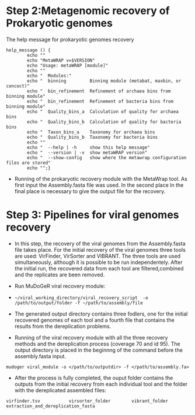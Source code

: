 
# Step 2:Metagenomic recovery of Prokaryotic genomes 

The help message for prokaryotic genomes recovery
```
help_message () {
        echo ""
        echo "MetaWRAP v=$VERSION"
        echo "Usage: metaWRAP [module]"
        echo ""
        echo "  Modules:"
        echo "  binning         Binning module (metabat, maxbin, or concoct)"
        echo "  bin_refinement  Refinement of archaea bins from binning module"
        echo "  bin_refinement  Refinement of bacteria bins from binning module"
        echo "  Quality_bins_a  Calculation of quality for archaea bins   
        echo "  Quality_bins_b  Calculation of quality for bacteria bins 
        echo "  Taxon_bins_a    Taxonomy for archaea bins   
        echo "  Quality_bins_b  Taxonomy for bacteria bins
        echo ""
        echo "  --help | -h     show this help message"
        echo "  --version | -v  show metaWRAP version"
        echo "  --show-config   show where the metawrap configuration files are stored"
        echo "";}

```
*  Running of the prokaryotic recovery module with the MetaWrap tool. As first input the Assembly.fasta file was used. In the second place  In the final place is necessary to give the output file for the  recovery.   

# Step 3: Pipelines for viral genomes recovery 
* In this step, the recovery of  the viral genomes from the Assembly.fasta file takes place. For the initial recovery of the viral genomes three tools are used: VirFinder, VirSorter and VIBRANT. The three tools are used simultaneously, although it is possible to be run independentely. After the initial run, the recovered data from each tool are filtered,combined and the replicates are been removed. 

* Run MuDoGeR viral recovery module:
* ```~/viral_working_directory/viral_recovery_script  -o /path/to/output/folder -f ~/path/to/assembly/file ``` 
* The generated output directory contains three fodlers, one for the initial recovered genomes of each tool and a fourth file that contains the results from the dereplication problems.



* Running of the viral recovery module with all the three recovery methods and the dereplication process (coverage 70 and id 95). The output directory is placed in the beginnng of the command before the assembly.fasta input.  
```
mudoger viral_module -o </path/to/outputdir> -f </path/to/assembly.fa>
```

* After the process is fully completed, the ouput folder contains the outputs from the initial recovery from each individual tool and the folder with the  dereplicated assembled files:

```
virfinder.tsv           virsorter_folder        vibrant_folder          extraction_and_dereplication_fasta 
``` 







